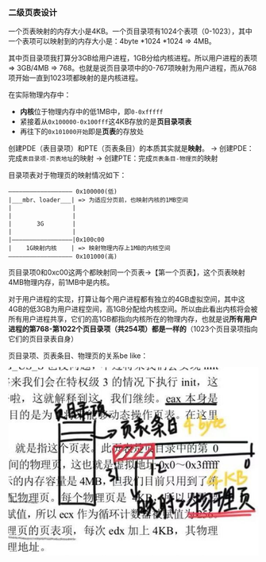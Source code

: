 ### 二级页表设计

一个页表映射的内存大小是4KB。一个页目录项有1024个表项（0-1023），其中一个表项可以映射到的内存大小是：4byte *1024 *1024 => 4MB。

其中页目录项我打算分3GB给用户进程，1GB分给内核进程。所以用户进程的表项=> 3GB/4MB => 768。也就是说页目录项中的0-767项映射为用户进程，而从768项开始一直到1023项都映射的是内核进程。

在实际物理内存中：

- **内核**位于物理内存中的低1MB中，即`0-0xfffff`
- 紧接着从`0x100000-0x100fff`这4KB存放的是**页目录项表**
- 再往下的`0x101000开始`即是**页表**的存放处



创建PDE（表目录项）和PTE（页表条目）的本质其实就是**映射**。
-> 创建PDE：完成`表目录项-页表地址`的映射
-> 创建PTE：完成`页表条目-物理页`的映射



目录项表对于物理页的映射情况如下：

```
—————————————————— 0x100000(低)
|___mbr、loader___| => 为适应分页前，也映射内核的1MB空间
|		 		  |
|		 		  |
|		3G	      |	
|				  |
|—————————————————|0x100c00
|    1G映射内核    | => 映射物理内存上1MB的内核空间
—————————————————— 0x101000(高)
```
页目录项0和0xc00这两个都映射同一个页表->【第一个页表】，这个页表映射4MB物理内存，前1MB中是内核。



对于用户进程的实现，打算让每个用户进程都有独立的4GB虚拟空间，其中这4GB的低3GB为用户进程空间，高1GB分配给内核空间。所以由此看出内核将会被所有用户进程共享，它们的高1GB都指向内核所在的物理内存，也就是说**所有用户进程的第768-第1022个页目录项（共254项）都是一样的**（1023个页目录项指向它们的页目录表自身）





页目录项、页表条目、物理页的关系be like：

![](https://github.com/yanyanran/pictures/blob/main/page.jpg?raw=true)

